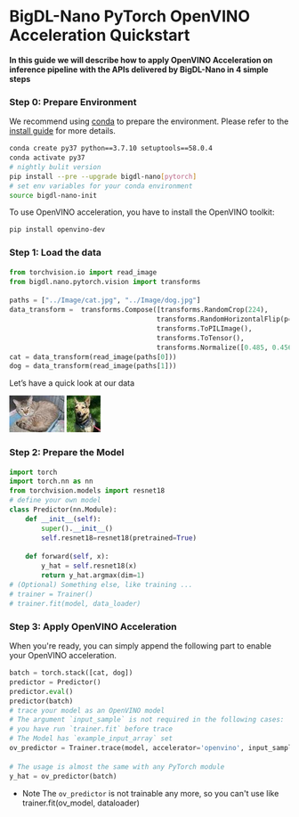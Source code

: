 # BigDL-Nano PyTorch OpenVINO Acceleration Quickstart

**In this guide we will describe how to apply OpenVINO Acceleration on inference pipeline with the APIs delivered by BigDL-Nano in 4 simple steps**

### **Step 0: Prepare Environment**
We recommend using [conda](https://docs.conda.io/projects/conda/en/latest/user-guide/install/) to prepare the environment. Please refer to the [install guide](../../UserGuide/python.md) for more details.

```bash
conda create py37 python==3.7.10 setuptools==58.0.4
conda activate py37
# nightly bulit version
pip install --pre --upgrade bigdl-nano[pytorch]
# set env variables for your conda environment
source bigdl-nano-init
```

To use OpenVINO acceleration, you have to install the OpenVINO toolkit:
```bash
pip install openvino-dev
```

### **Step 1: Load the data**
```python
from torchvision.io import read_image
from bigdl.nano.pytorch.vision import transforms

paths = ["../Image/cat.jpg", "../Image/dog.jpg"]
data_transform =  transforms.Compose([transforms.RandomCrop(224),
                                     transforms.RandomHorizontalFlip(p=0.3),
                                     transforms.ToPILImage(),
                                     transforms.ToTensor(),
                                     transforms.Normalize([0.485, 0.456, 0.406], [0.229, 0.224, 0.225])])
cat = data_transform(read_image(paths[0]))
dog = data_transform(read_image(paths[1]))
```
Let’s have a quick look at our data<br>

![](../Image/cat.jpg)
![](../Image/dog.jpg)

### **Step 2: Prepare the Model**
```python
import torch
import torch.nn as nn
from torchvision.models import resnet18
# define your own model
class Predictor(nn.Module):
    def __init__(self):
        super().__init__()
        self.resnet18=resnet18(pretrained=True)

    def forward(self, x):
        y_hat = self.resnet18(x)
        return y_hat.argmax(dim=1)
# (Optional) Something else, like training ...
# trainer = Trainer()
# trainer.fit(model, data_loader)
```

### **Step 3: Apply OpenVINO Acceleration**
When you're ready, you can simply append the following part to enable your OpenVINO acceleration.
```python
batch = torch.stack([cat, dog])
predictor = Predictor()
predictor.eval()
predictor(batch)
# trace your model as an OpenVINO model
# The argument `input_sample` is not required in the following cases:
# you have run `trainer.fit` before trace
# The Model has `example_input_array` set
ov_predictor = Trainer.trace(model, accelerator='openvino', input_sample=batch)

# The usage is almost the same with any PyTorch module
y_hat = ov_predictor(batch)
```
- Note
    The `ov_predictor` is not trainable any more, so you can't use like trainer.fit(ov_model, dataloader)